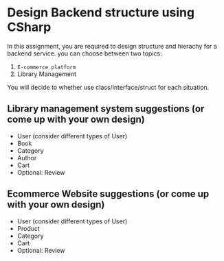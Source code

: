 # Design Backend structure using CSharp

In this assignment, you are required to design structure and hierachy for a backend service. you can choose between two topics:

1. `E-commerce platform`
2. Library Management

You will decide to whether use class/interface/struct for each situation.

## Library management system suggestions (or come up with your own design)

- User (consider different types of User)
- Book
- Category
- Author
- Cart
- Optional: Review

## Ecommerce Website suggestions (or come up with your own design)

- User (consider different types of User)
- Product
- Category
- Cart
- Optional: Review
